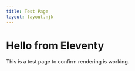 ```yaml
---
title: Test Page
layout: layout.njk
---
```


# Hello from Eleventy

This is a test page to confirm rendering is working.
